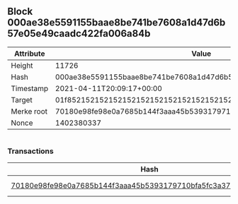 ## Block 000ae38e5591155baae8be741be7608a1d47d6b57e05e49caadc422fa006a84b

Attribute | Value
--- | ---
Height | 11726
Hash | 000ae38e5591155baae8be741be7608a1d47d6b57e05e49caadc422fa006a84b
Timestamp | 2021-04-11T20:09:17+00:00
Target | 01f8521521521521521521521521521521521521521521521521521521521521
Merke root | 70180e98fe98e0a7685b144f3aaa45b5393179710bfa5fc3a3713d716c02e1cd
Nonce | 1402380337

```

```

### Transactions

Hash | Amount
--- | ---
[70180e98fe98e0a7685b144f3aaa45b5393179710bfa5fc3a3713d716c02e1cd](70180e98fe98e0a7685b144f3aaa45b5393179710bfa5fc3a3713d716c02e1cd.md) | 10.00000000 SKEPTI 
